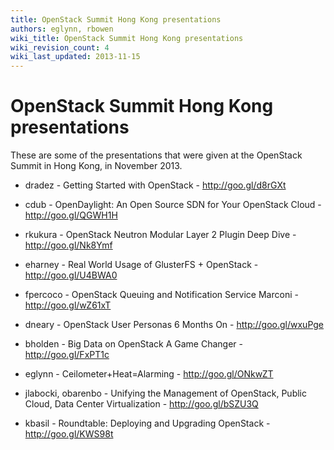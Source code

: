 ```yaml
---
title: OpenStack Summit Hong Kong presentations
authors: eglynn, rbowen
wiki_title: OpenStack Summit Hong Kong presentations
wiki_revision_count: 4
wiki_last_updated: 2013-11-15
---
```


# OpenStack Summit Hong Kong presentations

These are some of the presentations that were given at the OpenStack Summit in Hong Kong, in November 2013.

*   dradez - Getting Started with OpenStack - <http://goo.gl/d8rGXt>

<!-- -->

*   cdub - OpenDaylight: An Open Source SDN for Your OpenStack Cloud - <http://goo.gl/QGWH1H>

<!-- -->

*   rkukura - OpenStack Neutron Modular Layer 2 Plugin Deep Dive - <http://goo.gl/Nk8Ymf>

<!-- -->

*   eharney - Real World Usage of GlusterFS + OpenStack - <http://goo.gl/U4BWA0>

<!-- -->

*   fpercoco - OpenStack Queuing and Notification Service Marconi - <http://goo.gl/wZ61xT>

<!-- -->

*   dneary - OpenStack User Personas 6 Months On - <http://goo.gl/wxuPge>

<!-- -->

*   bholden - Big Data on OpenStack A Game Changer - <http://goo.gl/FxPT1c>

<!-- -->

*   eglynn - Ceilometer+Heat=Alarming - <http://goo.gl/ONkwZT>

<!-- -->

*   jlabocki, obarenbo - Unifying the Management of OpenStack, Public Cloud, Data Center Virtualization - <http://goo.gl/bSZU3Q>

<!-- -->

*   kbasil - Roundtable: Deploying and Upgrading OpenStack - <http://goo.gl/KWS98t>
